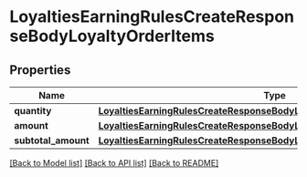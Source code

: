 # LoyaltiesEarningRulesCreateResponseBodyLoyaltyOrderItems


## Properties

Name | Type | Description | Notes
------------ | ------------- | ------------- | -------------
**quantity** | [**LoyaltiesEarningRulesCreateResponseBodyLoyaltyOrderItemsQuantity**](LoyaltiesEarningRulesCreateResponseBodyLoyaltyOrderItemsQuantity.md) |  | [optional] 
**amount** | [**LoyaltiesEarningRulesCreateResponseBodyLoyaltyOrderItemsAmount**](LoyaltiesEarningRulesCreateResponseBodyLoyaltyOrderItemsAmount.md) |  | [optional] 
**subtotal_amount** | [**LoyaltiesEarningRulesCreateResponseBodyLoyaltyOrderItemsSubtotalAmount**](LoyaltiesEarningRulesCreateResponseBodyLoyaltyOrderItemsSubtotalAmount.md) |  | [optional] 

[[Back to Model list]](../README.md#documentation-for-models) [[Back to API list]](../README.md#documentation-for-api-endpoints) [[Back to README]](../README.md)


